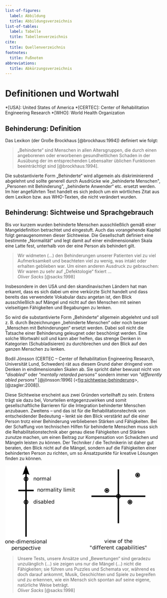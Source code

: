 ```yaml
---
list-of-figures:
  label: Abbildung
  title: Abbildungsverzeichnis
list-of-tables:
  label: Tabelle
  title: Tabellenverzeichnis
cite:
  title: Quellenverzeichnis
footnotes:
  title: Fußnoten
abbreviations:
  title: Abkürzungsverzeichnis
---
```


# Definitionen und Wortwahl

*[USA]: United States of America
*[CERTEC]: Center of Rehabilitation Engineering Research
*[WHO]: World Health Organization

## Behinderung: Definition

Das Lexikon (der Große Brockhaus [@brockhaus:1994]) definiert wie folgt:

> „Behinderte“ sind Menschen in allen Altersgruppen, die durch einen angeborenen oder erworbenen gesundheitlichen Schaden in der Ausübung der im entsprechenden Lebensalter üblichen Funktionen beeinträchtigt sind [@brockhaus:1994].
 
Die substantivierte Form „Behinderte“ wird allgemein als diskriminierend abgelehnt und sollte generell durch Ausdrücke wie „behinderte Menschen", „Personen mit Behinderung", „behinderte Anwender“ etc. ersetzt werden.
Im hier angeführten Text handelt es sich jedoch um ein wörtliches Zitat aus dem Lexikon bzw. aus WHO-Texten, die nicht verändert wurden.

## Behinderung: Sichtweise und Sprachgebrauch

<!-- FIXME: „vorangehendes Kapitel“ -->
Bis vor kurzem wurden behinderte Menschen ausschließlich gemäß einer Mangeldefinition betrachtet und eingestuft.
Auch das vorangehende Kapitel folgt genaugenommen dieser Sichtweise.
Die Gesellschaft definiert eine bestimmte „Normalität“ und legt damit auf einer eindimensionalen Skala eine Latte fest, unterhalb von der eine Person als behindert gilt.

> Wir widmeten (...) den Behinderungen unserer Patienten viel zu viel Aufmerksamkeit und beachteten viel zu wenig, was intakt oder erhalten geblieben war.
> Um einen anderen Ausdruck zu gebrauchen: Wir waren zu sehr auf „Defektologie“ fixiert ...  
> _Oliver Sacks_ [@sacks:1998]

Insbesondere in den USA und den skandinavischen Ländern hat man erkannt, dass es sich dabei um eine verkürzte Sicht handelt und dass bereits das verwendete Vokabular dazu angetan ist, den Blick ausschließlich auf Mängel und nicht auf den Menschen mit seinen vielseitigen Fähigkeiten und Begabungen zu lenken.

So wird die substantivierte Form „Behinderte“ allgemein abgelehnt und soll z. B. durch Bezeichnungen „behinderte Menschen“ oder noch besser „Menschen mit Behinderungen“ ersetzt werden.
Dabei soll nicht die Tatsache einer Behinderung geleugnet oder beschönigt werden.
Eine solche Wortwahl soll und kann aber helfen, das strenge Denken in Kategorien (Schubladisieren) zu durchbrechen und den Blick auf den ganzen Menschen zu lenken.

Bodil Jönsson (CERTEC – Center of Rehabilitation Engineering Research, Universität Lund, Schweden) rät aus diesem Grund daher dringend vom Denken in eindimensionalen Skalen ab.
Sie spricht daher bewusst nicht von _"disabled"_ oder _"mentally retarded persons"_ sondern immer von _"differently abled persons"_ [@jönsson:1996] (<<fig:sichtweise-behinderung>>, [@zagler:2008]).

Diese Sichtweise erscheint aus zwei Gründen vorteilhaft zu sein.
Erstens trägt sie dazu bei, Vorurteilen entgegenzuwirken und somit gesellschaftliche Barrieren für die Integration behinderter Menschen anzubauen.
Zweitens – und das ist für die Rehabilitationstechnik von entscheidender Bedeutung – lenkt sie den Blick verstärkt auf die einer Person trotz einer Behinderung verbliebenen Stärken und Fähigkeiten.
Bei der Schaffung von technischen Hilfen für behinderte Menschen muss sich die Rehabilitationstechnik aber genau diese Fähigkeiten und Stärken zunutze machen, um einen Beitrag zur Kompensation von Schwächen und Mängeln leisten zu können.
Der Techniker / die Technikerin ist daher gut beraten, den Blick nicht auf die Mängel, sondern auf die Fähigkeiten einer behinderten Person zu richten, um so Ansatzpunkte für kreative Lösungen finden zu können.  

![Eindimensionale und mehrschichtige Sichtweise von Behinderung.](./pics/01/sichtweise-auf-behinderung.svg "sichtweise-behinderung#Eindimensionale und mehrschichtige Sichtweise von Behinderung [@zagler:2008].")

> Unsere Tests, unsere Ansätze und „Bewertungen“ sind geradezu unzulänglich (...) sie zeigen uns nur die Mängel (...) nicht die Fähigkeiten; sie führen uns Puzzles und Schemata vor, während es doch darauf ankommt, Musik, Geschichten und Spiele zu begreifen und zu erkennen, wie ein Mensch sich spontan auf seine eigene, natürliche Weise beträgt.  
> _Oliver Sacks_ [@sacks:1998]